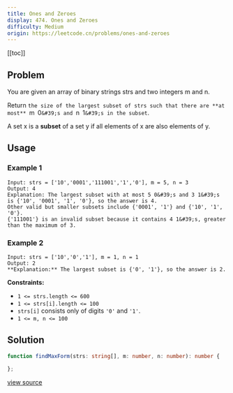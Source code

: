 ```yaml
---
title: Ones and Zeroes
display: 474. Ones and Zeroes
difficulty: Medium
origin: https://leetcode.cn/problems/ones-and-zeroes
---
```


[[toc]]

## Problem

You are given an array of binary strings strs and two integers m and n.

Return `the size of the largest subset of strs such that there are **at most** `m` `0`&#39;s and `n` `1`&#39;s in the subset`.

A set x is a **subset** of a set y if all elements of x are also elements of y.

## Usage

### Example 1

```
Input: strs = ['10','0001','111001','1','0'], m = 5, n = 3
Output: 4
Explanation: The largest subset with at most 5 0&#39;s and 3 1&#39;s is {'10', '0001', '1', '0'}, so the answer is 4.
Other valid but smaller subsets include {'0001', '1'} and {'10', '1', '0'}.
{'111001'} is an invalid subset because it contains 4 1&#39;s, greater than the maximum of 3.
```

### Example 2

```
Input: strs = ['10','0','1'], m = 1, n = 1
Output: 2
**Explanation:** The largest subset is {'0', '1'}, so the answer is 2.
```


**Constraints:**

- <code>1 &lt;= strs.length &lt;= 600</code>
- <code>1 &lt;= strs[i].length &lt;= 100</code>
- <code>strs[i]</code> consists only of digits <code>&#39;0&#39;</code> and <code>&#39;1&#39;</code>.
- <code>1 &lt;= m, n &lt;= 100</code>


## Solution

```ts
function findMaxForm(strs: string[], m: number, n: number): number {

};
```

[view source](https://leetcode.cn/problems/ones-and-zeroes)
